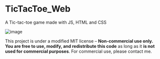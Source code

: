 # TicTacToe_Web
A Tic-tac-toe game made with JS, HTML and CSS

![image](https://github.com/user-attachments/assets/108df662-75bc-4042-a20d-4df8ef91cf31)


This project is under a modified MIT license – **Non-commercial use only.**
**You are free to use, modify, and redistribute this code** as long as it **is not used for commercial purposes**.
For commercial use, please contact me.
